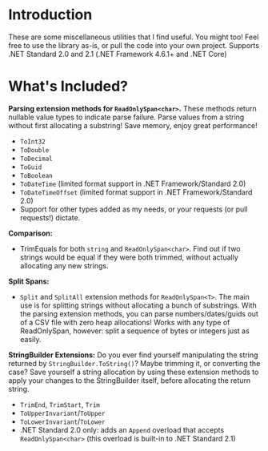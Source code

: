 # Introduction 

These are some miscellaneous utilities that I find useful. You might too!
Feel free to use the library as-is, or pull the code into your own project.
Supports .NET Standard 2.0 and 2.1 (.NET Framework 4.6.1+ and .NET Core)

# What's Included?

**Parsing extension methods for `ReadOnlySpan<char>`.** These methods return nullable
value types to indicate parse failure.  Parse values from a string without first 
allocating a substring! Save memory, enjoy great performance!

 * `ToInt32`
 * `ToDouble`
 * `ToDecimal`
 * `ToGuid`
 * `ToBoolean`
 * `ToDateTime` (limited format support in .NET Framework/Standard 2.0)
 * `ToDateTimeOffset` (limited format support in .NET Framework/Standard 2.0)
 * Support for other types added as my needs, or your requests (or pull requests!) dictate.

**Comparison:**

 * TrimEquals for both `string` and `ReadOnlySpan<char>`. Find out if two strings would
   be equal if they were both trimmed, without actually allocating any new strings.

**Split Spans:**

  * `Split` and `SplitAll` extension methods for `ReadOnlySpan<T>`. The main use is
    for splitting strings without allocating a bunch of substrings. With the parsing
    extension methods, you can parse numbers/dates/guids out of a CSV file with zero 
    heap allocations! Works with any type of ReadOnlySpan, however: split a sequence
    of bytes or integers just as easily.

**StringBuilder Extensions:** Do you ever find yourself manipulating the string returned
by `StringBuilder.ToString()`? Maybe trimming it, or converting the case? Save yourself
a string allocation by using these extension methods to apply your changes to the 
StringBuilder itself, before allocating the return string.

  * `TrimEnd`, `TrimStart`, `Trim`
  * `ToUpperInvariant`/`ToUpper`
  * `ToLowerInvariant`/`ToLower`
  * .NET Standard 2.0 only: adds an `Append` overload that accepts `ReadOnlySpan<char>`
    (this overload is built-in to .NET Standard 2.1)
